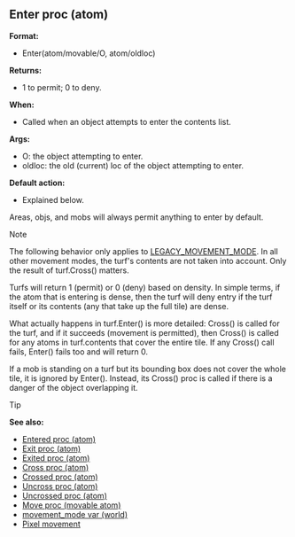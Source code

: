 ## Enter proc (atom)

<!-- -->
**Format:**
+   Enter(atom/movable/O, atom/oldloc)
<!-- -->
**Returns:**
+   1 to permit; 0 to deny.
<!-- -->
**When:**
+   Called when an object attempts to enter the contents list.
<!-- -->
**Args:**
+   O: the object attempting to enter.
+   oldloc: the old (current) loc of the object attempting to enter.
<!-- -->
**Default action:**
+   Explained below.


Areas, objs, and mobs will always permit anything to enter by
default. 
> [!NOTE]
> The following behavior only applies to
[LEGACY_MOVEMENT_MODE](/ref/world/var/movement_mode.md). In all other
movement modes, the turf\'s contents are not taken into account. Only
the result of turf.Cross() matters. 

Turfs will return 1
(permit) or 0 (deny) based on density. In simple terms, if the atom that
is entering is dense, then the turf will deny entry if the turf itself
or its contents (any that take up the full tile) are dense.


What actually happens in turf.Enter() is more detailed: Cross()
is called for the turf, and if it succeeds (movement is permitted), then
Cross() is called for any atoms in turf.contents that cover the entire
tile. If any Cross() call fails, Enter() fails too and will return 0.


If a mob is standing on a turf but its bounding box does not
cover the whole tile, it is ignored by Enter(). Instead, its Cross()
proc is called if there is a danger of the object overlapping it.

> [!TIP] 
> **See also:**
> +   [Entered proc (atom)](/ref/atom/proc/Entered.md) 
> +   [Exit proc (atom)](/ref/atom/proc/Exit.md) 
> +   [Exited proc (atom)](/ref/atom/proc/Exited.md) 
> +   [Cross proc (atom)](/ref/atom/proc/Cross.md) 
> +   [Crossed proc (atom)](/ref/atom/proc/Crossed.md) 
> +   [Uncross proc (atom)](/ref/atom/proc/Uncross.md) 
> +   [Uncrossed proc (atom)](/ref/atom/proc/Uncrossed.md) 
> +   [Move proc (movable atom)](/ref/atom/movable/proc/Move.md) 
> +   [movement_mode var (world)](/ref/world/var/movement_mode.md) 
> +   [Pixel movement](/ref/notes/pixel-movement.md) 